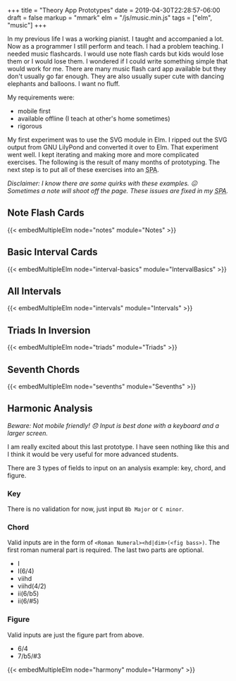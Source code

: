 +++
title = "Theory App Prototypes"
date = 2019-04-30T22:28:57-06:00
draft = false
markup = "mmark"
elm = "/js/music.min.js"
tags = ["elm", "music"]
+++


In my previous life I was a working pianist. I taught and accompanied a lot. Now as a programmer I still perform and teach. I had a problem teaching. I needed music flashcards. I would use note flash cards but kids would lose them or I would lose them. I wondered if I could write something simple that would work for me. There are many music flash card app available but they don't usually go far enough. They are also usually super cute with dancing elephants and balloons. I want no fluff.

My requirements were:

- mobile first
- available offline (I teach at other's home sometimes)
- rigorous

My first experiment was to use the SVG module in Elm. I ripped out the SVG output from GNU LilyPond and converted it over to Elm. That experiment went well. I kept iterating and making more and more complicated exercises. The following is the result of many months of prototyping. The next step is to put all of these exercises into an <abbr title="Single Page Application">SPA</abbr>.

*Disclaimer: I know there are some quirks with these examples. :confounded: Sometimes a note will shoot off the page. These issues are fixed in my <abbr title="Single Page Application">SPA</abbr>.*

## Note Flash Cards

{{< embedMultipleElm node="notes" module="Notes" >}}

## Basic Interval Cards

{{< embedMultipleElm node="interval-basics" module="IntervalBasics" >}}

## All Intervals

{{< embedMultipleElm node="intervals" module="Intervals" >}}

## Triads In Inversion

{{< embedMultipleElm node="triads" module="Triads" >}}

## Seventh Chords

{{< embedMultipleElm node="sevenths" module="Sevenths" >}}

## Harmonic Analysis

*Beware: Not mobile friendly! :disappointed: Input is best done with a keyboard and a larger screen.*

I am really excited about this last prototype. I have seen nothing like this and I think it would be very useful for more advanced students.

There are 3 types of fields to input on an analysis example: key, chord, and figure.

### Key

There is no validation for now, just input `Bb Major` or `C minor`.

### Chord

Valid inputs are in the form of `<Roman Numeral><hd|dim>(<fig bass>)`. The first roman numeral part is required. The last two parts are optional.

- I
- I(6/4)
- viihd
- viihd(4/2)
- ii(6/b5)
- ii(6/#5)

### Figure

Valid inputs are just the figure part from above.

- 6/4
- 7/b5/#3

{{< embedMultipleElm node="harmony" module="Harmony" >}}



